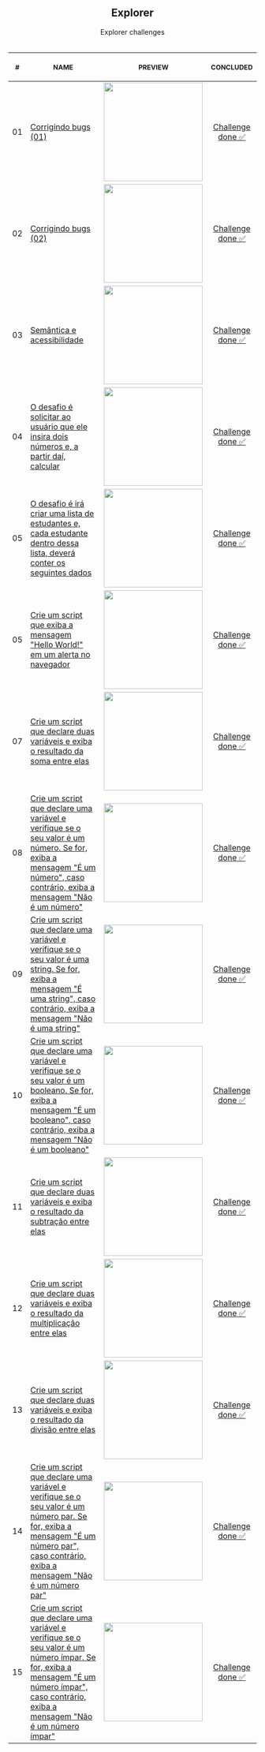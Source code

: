 
<div align="center">
  
  <h2 align="center">Explorer</h2>

</div>

<p align="center">
    Explorer challenges
    <br>
    <br>
    <table>
    <thead>
        <tr>
            <th align="center">
                <img width="20" height="1"> 
                <p>
                    <small>#</small>
                </p>
            </th>
            <th align="center">
                <img width="300" height="1"> 
                <p> 
                    <small>
                        NAME
                    </small>
                </p>
            </th>
            <th align="center">
                <img width="250" height="1">
                <p align="center"> 
                    <small>
                    PREVIEW
                    </small>
                </p>
            </th>
            <th align="center">
                <img width="100" height="1">
                <p align="center"> 
                    <small>
                    CONCLUDED
                    </small>
                </p>
            </th>
        </tr>
    </thead>
    <tbody>
        <tr>
            <td>01</td>
            <td><a href="Stage-02/corrigindo-bugs-(01)">Corrigindo bugs (01) </a></td>
            <td align="center">
            <a href="Stage-02/corrigindo-bugs-(01)"><img width="200px" src="https://i.imgur.com/BOaJdXD.png"/></a></td>
            <td align="center"><a href="https://denilsonbaptista.github.io/explorer/Stage-02/corrigindo-bugs-(01)/">Challenge<br /> done ✅</a></td>
        </tr>
        <tr>
            <td>02</td>
            <td><a href="Stage-02/corrigindo-bugs-(02)">Corrigindo bugs (02)</a></td>
            <td align="center"><a href="Stage-02/corrigindo-bugs-(02)"><img width="200px" src="https://i.imgur.com/Vow5dDM.png"/></a></td>
            <td align="center"><a href="https://denilsonbaptista.github.io/explorer/Stage-02/corrigindo-bugs-(02)/">Challenge<br /> done ✅</a></td>
        </tr>
        <tr>
            <td>03</td>
            <td><a href="Stage-02/codigo-do-desafio-acessibilidade">Semântica e acessibilidade</a></td>
            <td align="center"><a href="Stage-02/codigo-do-desafio-acessibilidade"><img width="200px" src="https://i.imgur.com/BO8nU5e.png"/></a></td>
            <td align="center"><a href="https://denilsonbaptista.github.io/explorer/Stage-02/codigo-do-desafio-acessibilidade/">Challenge<br /> done ✅</a></td>
        </tr>
        <tr>
            <td>04</td>
            <td><a href="Stage-04/exercicio-01">O desafio é solicitar ao usuário que ele insira dois números e, a partir daí, calcular</a></td>
            <td align="center"><a href="Stage-04/exercicio-01"><img width="200px" src="https://i.imgur.com/JzWcDKi.gif"/></a></td>
            <td align="center"><a href="https://denilsonbaptista.github.io/explorer/Stage-04/exercicio-01/">Challenge<br /> done ✅</a></td>
        </tr>
         <tr>
            <td>05</td>
            <td><a href="Stage-04/exercicio-02">O desafio é irá criar uma lista de estudantes e, cada estudante dentro dessa lista, deverá conter os seguintes dados</a></td>
            <td align="center"><a href="Stage-04/exercicio-02"><img width="200px" src="https://i.imgur.com/104BciK.gif"/></a></td>
            <td align="center"><a href="https://denilsonbaptista.github.io/explorer/Stage-04/exercicio-02/">Challenge<br /> done ✅</a></td>
        </tr>
        <tr>
            <td>
                05
            </td>
            <td>
                <a href="intensivao-iniciando-com-javaScript/challenge-01">Crie um script que exiba a mensagem "Hello World!" em um alerta no navegador</a>
            </td>
            <td align="center">
                <a href="intensivao-iniciando-com-javaScript/challenge-01">
                    <img width="200px" src="https://i.imgur.com/XrQpMz1.gif"/>
                </a>    
            </td>
            <td align="center">
                <a href="https://denilsonbaptista.github.io/explorer/intensivao-iniciando-com-javaScript/challenge-01/">
                    Challenge
                    <br /> 
                    done ✅
                </a>
            </td>
        </tr>
        <tr>
            <td>
                07
            </td>
            <td>
                <a href="intensivao-iniciando-com-javaScript/challenge-02">Crie um script que declare duas variáveis e exiba o resultado da soma entre elas</a>
            </td>
            <td align="center">
                <a href="intensivao-iniciando-com-javaScript/challenge-02">
                    <img width="200px" src="https://i.imgur.com/i4ap67o.gif"/>
                </a>    
            </td>
            <td align="center">
                <a href="https://denilsonbaptista.github.io/explorer/intensivao-iniciando-com-javaScript/challenge-02/">
                    Challenge
                    <br /> 
                    done ✅
                </a>
            </td>
        </tr>
        <tr>
            <td>
                08
            </td>
            <td>
                <a href="intensivao-iniciando-com-javaScript/challenge-03">Crie um script que declare uma variável e verifique se o seu valor é um número. Se for, exiba a mensagem "É um número", caso contrário, exiba a mensagem "Não é um número"</a>
            </td>
            <td align="center">
                <a href="intensivao-iniciando-com-javaScript/challenge-03">
                    <img width="200px" src="https://i.imgur.com/ugkQng0.gif"/>
                </a>    
            </td>
            <td align="center">
                <a href="https://denilsonbaptista.github.io/explorer/intensivao-iniciando-com-javaScript/challenge-03/">
                    Challenge
                    <br /> 
                    done ✅
                </a>
            </td>
        </tr>
        <tr>
            <td>
                09
            </td>
            <td>
                <a href="intensivao-iniciando-com-javaScript/challenge-04">Crie um script que declare uma variável e verifique se o seu valor é uma string. Se for, exiba a mensagem "É uma string", caso contrário, exiba a mensagem "Não é uma string"</a>
            </td>
            <td align="center">
                <a href="intensivao-iniciando-com-javaScript/challenge-04">
                    <img width="200px" src="https://i.imgur.com/E6Zljka.gif"/>
                </a>    
            </td>
            <td align="center">
                <a href="https://denilsonbaptista.github.io/explorer/intensivao-iniciando-com-javaScript/challenge-04/">
                    Challenge
                    <br /> 
                    done ✅
                </a>
            </td>
        </tr>
        <tr>
            <td>
                10
            </td>
            <td>
                <a href="intensivao-iniciando-com-javaScript/challenge-05">Crie um script que declare uma variável e verifique se o seu valor é um booleano. Se for, exiba a mensagem "É um booleano", caso contrário, exiba a mensagem "Não é um booleano"</a>
            </td>
            <td align="center">
                <a href="intensivao-iniciando-com-javaScript/challenge-05">
                    <img width="200px" src="https://i.imgur.com/ABuEgHv.gif"/>
                </a>    
            </td>
            <td align="center">
                <a href="https://denilsonbaptista.github.io/explorer/intensivao-iniciando-com-javaScript/challenge-05/">
                    Challenge
                    <br /> 
                    done ✅
                </a>
            </td>
        </tr>
        <tr>
            <td>
                11
            </td>
            <td>
                <a href="intensivao-iniciando-com-javaScript/challenge-06">Crie um script que declare duas variáveis e exiba o resultado da subtração entre elas</a>
            </td>
            <td align="center">
                <a href="intensivao-iniciando-com-javaScript/challenge-06">
                    <img width="200px" src="https://i.imgur.com/sG17mJF.gif"/>
                </a>    
            </td>
            <td align="center">
                <a href="https://denilsonbaptista.github.io/explorer/intensivao-iniciando-com-javaScript/challenge-06/">
                    Challenge
                    <br /> 
                    done ✅
                </a>
            </td>
        </tr>
        <tr>
            <td>
                12
            </td>
            <td>
                <a href="intensivao-iniciando-com-javaScript/challenge-07">Crie um script que declare duas variáveis e exiba o resultado da multiplicação entre elas</a>
            </td>
            <td align="center">
                <a href="intensivao-iniciando-com-javaScript/challenge-07">
                    <img width="200px" src="https://i.imgur.com/cXWRcfQ.gif"/>
                </a>    
            </td>
            <td align="center">
                <a href="https://denilsonbaptista.github.io/explorer/intensivao-iniciando-com-javaScript/challenge-07/">
                    Challenge
                    <br /> 
                    done ✅
                </a>
            </td>
        </tr>
        <tr>
            <td>
                13
            </td>
            <td>
                <a href="intensivao-iniciando-com-javaScript/challenge-08">Crie um script que declare duas variáveis e exiba o resultado da divisão entre elas</a>
            </td>
            <td align="center">
                <a href="intensivao-iniciando-com-javaScript/challenge-08">
                    <img width="200px" src="https://i.imgur.com/7LuMHhS.gif"/>
                </a>    
            </td>
            <td align="center">
                <a href="https://denilsonbaptista.github.io/explorer/intensivao-iniciando-com-javaScript/challenge-08/">
                    Challenge
                    <br /> 
                    done ✅
                </a>
            </td>
        </tr>
        <tr>
            <td>
                14
            </td>
            <td>
                <a href="intensivao-iniciando-com-javaScript/challenge-09">Crie um script que declare uma variável e verifique se o seu valor é um número par. Se for, exiba a mensagem "É um número par", caso contrário, exiba a mensagem "Não é um número par"</a>
            </td>
            <td align="center">
                <a href="intensivao-iniciando-com-javaScript/challenge-09">
                    <img width="200px" src="https://i.imgur.com/BbVYpf8.gif"/>
                </a>    
            </td>
            <td align="center">
                <a href="https://denilsonbaptista.github.io/explorer/intensivao-iniciando-com-javaScript/challenge-09/">
                    Challenge
                    <br /> 
                    done ✅
                </a>
            </td>
        </tr>
        <tr>
            <td>
                15
            </td>
            <td>
                <a href="intensivao-iniciando-com-javaScript/challenge-10">Crie um script que declare uma variável e verifique se o seu valor é um número ímpar. Se for, exiba a mensagem "É um número ímpar", caso contrário, exiba a mensagem "Não é um número ímpar"</a>
            </td>
            <td align="center">
                <a href="intensivao-iniciando-com-javaScript/challenge-10">
                    <img width="200px" src="https://i.imgur.com/L6zgrsv.gif"/>
                </a>    
            </td>
            <td align="center">
                <a href="https://denilsonbaptista.github.io/explorer/intensivao-iniciando-com-javaScript/challenge-10/">
                    Challenge
                    <br /> 
                    done ✅
                </a>
            </td>
        </tr>
    </tbody>
</table></p>
